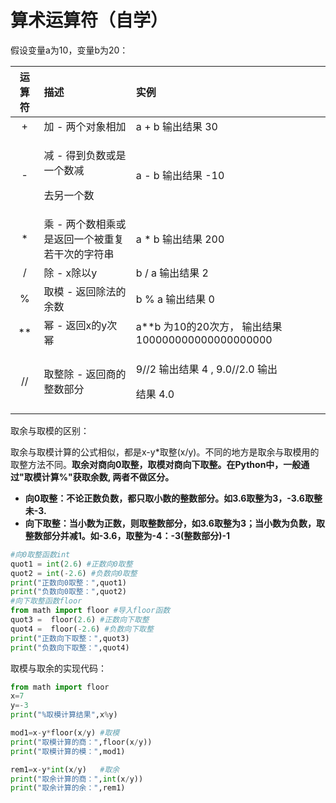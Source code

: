 # 算术运算符（自学）

假设变量a为10，变量b为20：

<table>
  <thead>
    <tr>
      <th style="text-align:center">&#x8FD0;&#x7B97;&#x7B26;</th>
      <th style="text-align:left">&#x63CF;&#x8FF0;</th>
      <th style="text-align:left">&#x5B9E;&#x4F8B;</th>
    </tr>
  </thead>
  <tbody>
    <tr>
      <td style="text-align:center">+</td>
      <td style="text-align:left">&#x52A0; - &#x4E24;&#x4E2A;&#x5BF9;&#x8C61;&#x76F8;&#x52A0;</td>
      <td style="text-align:left">a + b &#x8F93;&#x51FA;&#x7ED3;&#x679C; 30</td>
    </tr>
    <tr>
      <td style="text-align:center">-</td>
      <td style="text-align:left">
        <p>&#x51CF; - &#x5F97;&#x5230;&#x8D1F;&#x6570;&#x6216;&#x662F;&#x4E00;&#x4E2A;&#x6570;&#x51CF;</p>
        <p>&#x53BB;&#x53E6;&#x4E00;&#x4E2A;&#x6570;</p>
      </td>
      <td style="text-align:left">a - b &#x8F93;&#x51FA;&#x7ED3;&#x679C; -10</td>
    </tr>
    <tr>
      <td style="text-align:center">*</td>
      <td style="text-align:left">&#x4E58; - &#x4E24;&#x4E2A;&#x6570;&#x76F8;&#x4E58;&#x6216;&#x662F;&#x8FD4;&#x56DE;&#x4E00;&#x4E2A;&#x88AB;&#x91CD;&#x590D;&#x82E5;&#x5E72;&#x6B21;&#x7684;&#x5B57;&#x7B26;&#x4E32;</td>
      <td
      style="text-align:left">a * b &#x8F93;&#x51FA;&#x7ED3;&#x679C; 200</td>
    </tr>
    <tr>
      <td style="text-align:center">/</td>
      <td style="text-align:left">&#x9664; - x&#x9664;&#x4EE5;y</td>
      <td style="text-align:left">b / a &#x8F93;&#x51FA;&#x7ED3;&#x679C; 2</td>
    </tr>
    <tr>
      <td style="text-align:center">%</td>
      <td style="text-align:left">&#x53D6;&#x6A21; - &#x8FD4;&#x56DE;&#x9664;&#x6CD5;&#x7684;&#x4F59;&#x6570;</td>
      <td
      style="text-align:left">b % a &#x8F93;&#x51FA;&#x7ED3;&#x679C; 0</td>
    </tr>
    <tr>
      <td style="text-align:center">**</td>
      <td style="text-align:left">&#x5E42; - &#x8FD4;&#x56DE;x&#x7684;y&#x6B21;&#x5E42;</td>
      <td style="text-align:left">a**b &#x4E3A;10&#x7684;20&#x6B21;&#x65B9;&#xFF0C; &#x8F93;&#x51FA;&#x7ED3;&#x679C;
        100000000000000000000</td>
    </tr>
    <tr>
      <td style="text-align:center">//</td>
      <td style="text-align:left">&#x53D6;&#x6574;&#x9664; - &#x8FD4;&#x56DE;&#x5546;&#x7684;&#x6574;&#x6570;&#x90E8;&#x5206;</td>
      <td
      style="text-align:left">
        <p>9//2 &#x8F93;&#x51FA;&#x7ED3;&#x679C; 4 , 9.0//2.0 &#x8F93;&#x51FA;</p>
        <p>&#x7ED3;&#x679C; 4.0</p>
        </td>
    </tr>
  </tbody>
</table>取余与取模的区别：

取余与取模计算的公式相似，都是x-y\*取整\(x/y\)。不同的地方是取余与取模用的取整方法不同。**取余对商向0取整，取模对商向下取整。在Python中，一般通过"取模计算%"获取余数, 两者不做区分。**

* **向0取整：不论正数负数，都只取小数的整数部分。如3.6取整为3，-3.6取整未-3.**
* **向下取整：当小数为正数，则取整数部分，如3.6取整为3；当小数为负数，取整数部分并减1。如-3.6，取整为-4：-3\(整数部分\)-1**

```python
#向0取整函数int
quot1 = int(2.6) #正数向0取整
quot2 = int(-2.6) #负数向0取整
print("正数向0取整：",quot1)
print("负数向0取整：",quot2)
#向下取整函数floor
from math import floor #导入floor函数
quot3 =  floor(2.6) #正数向下取整
quot4 =  floor(-2.6) #负数向下取整
print("正数向下取整：",quot3)
print("负数向下取整：",quot4)
```

取模与取余的实现代码：

```python
from math import floor
x=7
y=-3
print("%取模计算结果",x%y)

mod1=x-y*floor(x/y) #取模
print("取模计算的商：",floor(x/y))
print("取模计算的模：",mod1)

rem1=x-y*int(x/y)   #取余
print("取余计算的商：",int(x/y))
print("取余计算的余：",rem1)
```

